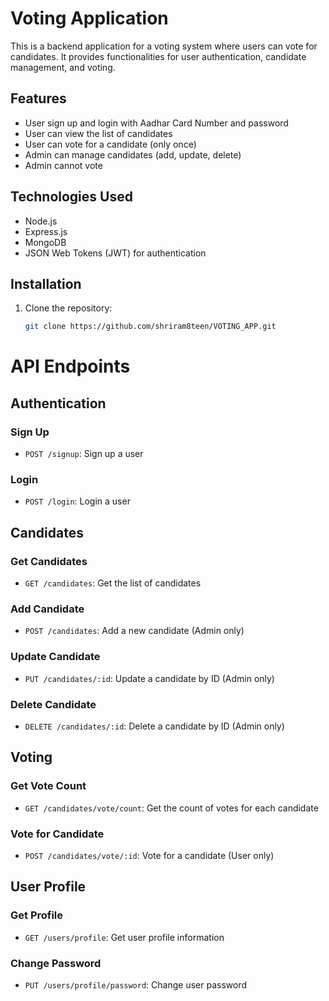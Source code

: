 # Voting Application

This is a backend application for a voting system where users can vote for candidates. It provides functionalities for user authentication, candidate management, and voting.

## Features

- User sign up and login with Aadhar Card Number and password
- User can view the list of candidates
- User can vote for a candidate (only once)
- Admin can manage candidates (add, update, delete)
- Admin cannot vote

## Technologies Used

- Node.js
- Express.js
- MongoDB
- JSON Web Tokens (JWT) for authentication

## Installation

1. Clone the repository:

   ```bash
   git clone https://github.com/shriram8teen/VOTING_APP.git


# API Endpoints

## Authentication

### Sign Up
- `POST /signup`: Sign up a user

### Login
- `POST /login`: Login a user

## Candidates

### Get Candidates
- `GET /candidates`: Get the list of candidates

### Add Candidate
- `POST /candidates`: Add a new candidate (Admin only)

### Update Candidate
- `PUT /candidates/:id`: Update a candidate by ID (Admin only)

### Delete Candidate
- `DELETE /candidates/:id`: Delete a candidate by ID (Admin only)

## Voting

### Get Vote Count
- `GET /candidates/vote/count`: Get the count of votes for each candidate

### Vote for Candidate
- `POST /candidates/vote/:id`: Vote for a candidate (User only)

## User Profile

### Get Profile
- `GET /users/profile`: Get user profile information

### Change Password
- `PUT /users/profile/password`: Change user password